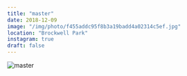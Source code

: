 ```yaml
---
title: "master"
date: 2018-12-09
image: "/img/photo/f455addc95f8b3a19badd4a02314c5ef.jpg"
location: "Brockwell Park"
instagram: true
draft: false
---
```


![master](/img/photo/f455addc95f8b3a19badd4a02314c5ef.jpg)
